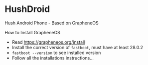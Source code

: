 # HushDroid

Hush Android Phone - Based on GrapheneOS

How to Install GrapheneOS

  * Read https://grapheneos.org/install
  * Install the correct version of `fastboot`, must have at least 28.0.2
  * `fastboot --version` to see installed version
  * Follow all the installations instructions...
  
  
